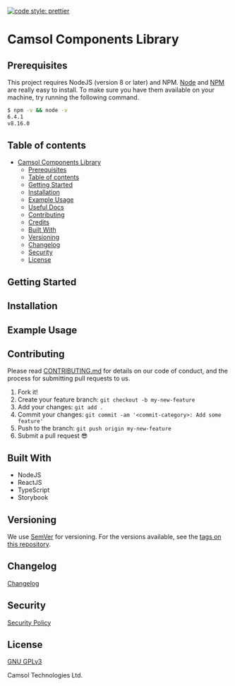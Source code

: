 [![code style: prettier](https://img.shields.io/badge/code_style-prettier-ff69b4.svg?style=flat-square)](https://github.com/prettier/prettier)

# Camsol Components Library

## Prerequisites

This project requires NodeJS (version 8 or later) and NPM.
[Node](http://nodejs.org/) and [NPM](https://npmjs.org/) are really easy to install.
To make sure you have them available on your machine,
try running the following command.

```sh
$ npm -v && node -v
6.4.1
v8.16.0
```

## Table of contents

- [Camsol Components Library](#camsol-components-library)
  - [Prerequisites](#prerequisites)
  - [Table of contents](#table-of-contents)
  - [Getting Started](#getting-started)
  - [Installation](#installation)
  - [Example Usage](#example-usage)
  - [Useful Docs](#useful-docs)
  - [Contributing](#contributing)
  - [Credits](#credits)
  - [Built With](#built-with)
  - [Versioning](#versioning)
  - [Changelog](#changelog)
  - [Security](#security)
  - [License](#license)

## Getting Started

## Installation

## Example Usage

## Contributing

Please read [CONTRIBUTING.md](CONTRIBUTING.md) for details on our code of conduct, and the process for submitting pull requests to us.

1.  Fork it!
2.  Create your feature branch: `git checkout -b my-new-feature`
3.  Add your changes: `git add .`
4.  Commit your changes: `git commit -am '<commit-category>: Add some feature'`
5.  Push to the branch: `git push origin my-new-feature`
6.  Submit a pull request :sunglasses:

## Built With
- NodeJS
- ReactJS
- TypeScript
- Storybook

## Versioning

We use [SemVer](http://semver.org/) for versioning. For the versions available, see the [tags on this repository](https://github.com/your/project/tags).

## Changelog

[Changelog](https://github.com/World-Charity-Tour/camsol-components/blob/main/CHANGELOG.md)

## Security

[Security Policy](https://github.com/World-Charity-Tour/camsol-components/blob/main/SECURITY.md)
 
## License

[GNU GPLv3](https://github.com/World-Charity-Tour/camsol-components/blob/main/LICENSE.md)

Camsol Technologies Ltd.
